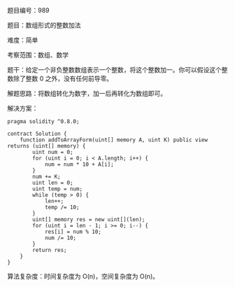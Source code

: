 题目编号：989

题目：数组形式的整数加法

难度：简单

考察范围：数组、数学

题干：给定一个非负整数数组表示一个整数，将这个整数加一。你可以假设这个整数除了整数 0 之外，没有任何前导零。

解题思路：将数组转化为数字，加一后再转化为数组即可。

解决方案：

```solidity
pragma solidity ^0.8.0;

contract Solution {
    function addToArrayForm(uint[] memory A, uint K) public view returns (uint[] memory) {
        uint num = 0;
        for (uint i = 0; i < A.length; i++) {
            num = num * 10 + A[i];
        }
        num += K;
        uint len = 0;
        uint temp = num;
        while (temp > 0) {
            len++;
            temp /= 10;
        }
        uint[] memory res = new uint[](len);
        for (uint i = len - 1; i >= 0; i--) {
            res[i] = num % 10;
            num /= 10;
        }
        return res;
    }
}
```

算法复杂度：时间复杂度为 O(n)，空间复杂度为 O(n)。